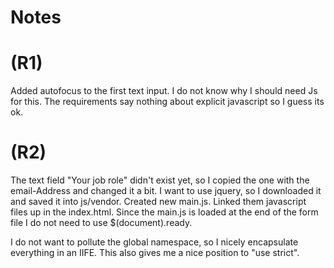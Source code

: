 # Notes


# (R1)
Added autofocus to the first text input. 
I do not know why I should need Js for this. The requirements say nothing about explicit javascript so I guess its ok. 

# (R2)
The text field "Your job role" didn't exist yet, so I copied the one with the email-Address and 
changed it a bit. 
I want to use jquery, so I downloaded it and saved it into js/vendor. 
Created new main.js.
Linked them javascript files up in the index.html.
Since the main.js is loaded at the end of the form file I do not need to use $(document).ready.

I do not want to pollute the global namespace, so I nicely encapsulate everything in an IIFE. 
This also gives me a nice position to "use strict".

